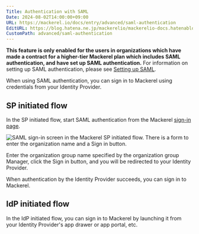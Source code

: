 ```yaml
---
Title: Authentication with SAML
Date: 2024-08-02T14:00:00+09:00
URL: https://mackerel.io/docs/entry/advanced/saml-authentication
EditURL: https://blog.hatena.ne.jp/mackerelio/mackerelio-docs.hatenablog.mackerel.io/atom/entry/6802340630902355593
CustomPath: advanced/saml-authentication
---
```


**This feature is only enabled for the users in organizations which have made a contract for a higher-tier Mackerel plan which includes SAML authentication, and have set up SAML authentication.**
For information on setting up SAML authentication, please see [Setting up SAML](https://mackerel.io/docs/entry/advanced/saml-settings).

When using SAML authentication, you can sign in to Mackerel using credentials from your Identity Provider.

## SP initiated flow

In the SP initiated flow, start SAML authentication from the Mackerel [sign-in page](https://mackerel.io/signin/saml).

![SAML sign-in screen in the Mackerel SP initiated flow. There is a form to enter the organization name and a Sign in button.](https://cdn-ak.f.st-hatena.com/images/fotolife/m/mackerelio/20240830/20240830182141_original.png)

Enter the organization group name specified by the organization group Manager, click the Sign in button, and you will be redirected to your Identity Provider.

When authentication by the Identity Provider succeeds, you can sign in to Mackerel.

## IdP initiated flow

In the IdP initiated flow, you can sign in to Mackerel by launching it from your Identity Provider's app drawer or app portal, etc.
